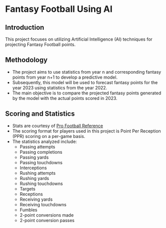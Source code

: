 # Fantasy Football Using AI

## Introduction

This project focuses on utilizing Artificial Intelligence (AI) techniques for projecting Fantasy Football points.

## Methodology

- The project aims to use statistics from year n and corresponding fantasy points from year n+1 to develop a predictive model.
- Subsequently, this model will be used to forecast fantasy points for the year 2023 using statistics from the year 2022.
- The main objective is to compare the projected fantasy points generated by the model with the actual points scored in 2023.

## Scoring and Statistics

- Stats are courtesy of [Pro Football Reference](https://www.pro-football-reference.com/)
- The scoring format for players used in this project is Point Per Reception (PPR) scoring on a per-game basis.
- The statistics analyzed include:
  - Passing attempts
  - Passing completions
  - Passing yards
  - Passing touchdowns
  - Interceptions
  - Rushing attempts
  - Rushing yards
  - Rushing touchdowns
  - Targets
  - Receptions
  - Receiving yards
  - Receiving touchdowns
  - Fumbles
  - 2-point conversions made
  - 2-point conversion passes
